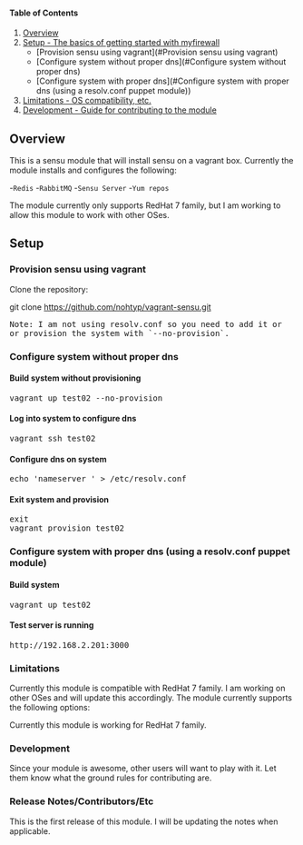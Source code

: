 #### Table of Contents

1. [Overview](#overview)
2. [Setup - The basics of getting started with myfirewall](#setup)
    * [Provision sensu using vagrant](#Provision sensu using vagrant)
    * [Configure system without proper dns](#Configure system without proper dns)
    * [Configure system with proper dns](#Configure system with proper dns (using a resolv.conf puppet module))
3. [Limitations - OS compatibility, etc.](#limitations)
4. [Development - Guide for contributing to the module](#development)

## Overview
This is a sensu module that will install sensu on a vagrant box.  Currently the module
installs and configures the following:

-`Redis`
-`RabbitMQ`
-`Sensu Server`
-`Yum repos`


The module currently only supports RedHat 7 family, but I am working to allow this 
module to work with other OSes.

## Setup

### Provision sensu using vagrant 
Clone the repository:

git clone https://github.com/nohtyp/vagrant-sensu.git

<pre>
Note: I am not using resolv.conf so you need to add it or
or provision the system with `--no-provision`.
</pre>

### Configure system without proper dns

#### Build system without provisioning
<pre>vagrant up test02 --no-provision</pre>

#### Log into system to configure dns
<pre>vagrant ssh test02</pre>

#### Configure dns on system
<pre>echo 'nameserver <your dns ip>' > /etc/resolv.conf</pre>

#### Exit system and provision
<pre>exit
vagrant provision test02
</pre> 


### Configure system with proper dns (using a resolv.conf puppet module)

#### Build system
<pre>vagrant up test02</pre>

#### Test server is running
<pre>http://192.168.2.201:3000</pre>

### Limitations

Currently this module is compatible with RedHat 7 family.  I am working on 
other OSes and will update this accordingly.  The module currently
supports the following options:

Currently this module is working for RedHat 7 family.

### Development

Since your module is awesome, other users will want to play with it. Let them
know what the ground rules for contributing are.

### Release Notes/Contributors/Etc
This is the first release of this module.  I will be updating
the notes when applicable.
